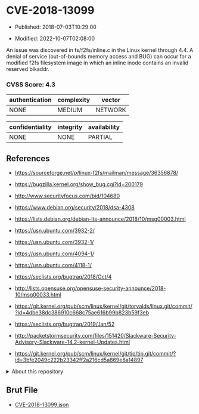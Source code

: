 # CVE-2018-13099

- Published: 2018-07-03T10:29:00

- Modified: 2022-10-07T02:08:00

An issue was discovered in fs/f2fs/inline.c in the Linux kernel through 4.4. A denial of service (out-of-bounds memory access and BUG) can occur for a modified f2fs filesystem image in which an inline inode contains an invalid reserved blkaddr.

### CVSS Score: **4.3**

| authentication | complexity | vector |
| --- | --- | --- |
| NONE | MEDIUM | NETWORK |

| confidentiality | integrity | availability |
| --- | --- | --- |
| NONE | NONE | PARTIAL |

## References

* https://sourceforge.net/p/linux-f2fs/mailman/message/36356878/

* https://bugzilla.kernel.org/show_bug.cgi?id=200179

* http://www.securityfocus.com/bid/104680

* https://www.debian.org/security/2018/dsa-4308

* https://lists.debian.org/debian-lts-announce/2018/10/msg00003.html

* https://usn.ubuntu.com/3932-2/

* https://usn.ubuntu.com/3932-1/

* https://usn.ubuntu.com/4094-1/

* https://usn.ubuntu.com/4118-1/

* https://seclists.org/bugtraq/2018/Oct/4

* http://lists.opensuse.org/opensuse-security-announce/2018-10/msg00033.html

* https://git.kernel.org/pub/scm/linux/kernel/git/torvalds/linux.git/commit/?id=4dbe38dc386910c668c75ae616b99b823b59f3eb

* https://seclists.org/bugtraq/2019/Jan/52

* http://packetstormsecurity.com/files/151420/Slackware-Security-Advisory-Slackware-14.2-kernel-Updates.html

* https://git.kernel.org/pub/scm/linux/kernel/git/tip/tip.git/commit/?id=3bfe2049c222b23342ff2a216cd5a869e8a14897

<details>
<summary>About this repository</summary> 

  This repository is part of the project [Live Hack CVE](https://github.com/Live-Hack-CVE). Main website can be found [www.live-hack.org](https://www.live-hack.org) 
  
  Made by [Sn0wAlice](https://github.com/Sn0wAlice) for the people that care about security and need to have a feed of the latest CVEs. Hope you enjoy it, don't forget to star the repo and follow me on [Twitter](https://twitter.com/Sn0wAlice) and [Github](https://github.com/Sn0wAlice). And that is my [personnal website](https://www.alice-snow.me/)

  - [Home Page](https://github.com/Live-Hack-CVE)
  - [Framework](https://github.com/Live-Hack-CVE/cve-framework)
  - [CVE database](https://github.com/Live-Hack-CVE/full_database)
  - [Changelog](https://github.com/Live-Hack-CVE/Changelog)
</details>

## Brut File

* [CVE-2018-13099.json](https://raw.githubusercontent.com/Live-Hack-CVE/full_database/main/cves/2018/CVE-2018-13099.json)

